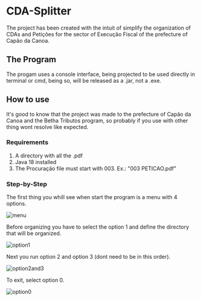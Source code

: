 # CDA-Splitter
The project has been created with the intuit of simplify the organization of CDAs and Petições for the sector of Execução Fiscal of the prefecture of Capão da Canoa.

## The Program
The progam uses a console interface, being projected to be used directly in terminal or cmd, being so, will be released as a .jar, not a .exe.

## How to use
It's good to know that the project was made to the prefecture of Capão da Canoa and the Betha Tributos program, so probably if you use with other thing wont resolve like expected.

### Requirements
1. A directory with all the .pdf
2. Java 18 installed
3. The Procuração file must start with 003. Ex.: "003 PETICAO.pdf"

### Step-by-Step
The first thing you whill see when start the program is a menu with 4 options. 

![menu](https://user-images.githubusercontent.com/104949470/191040626-02759659-90bd-4435-90a2-398e3658ec47.png)

Before organizing you have to select the option 1 and define the directory that will be organized.

![option1](https://user-images.githubusercontent.com/104949470/191041646-bf23583f-e76c-45cf-9325-ca57f030aff1.png)

Next you run option 2 and option 3 (dont need to be in this order).

![option2and3](https://user-images.githubusercontent.com/104949470/191042446-9a23933c-e7a0-44ae-a633-f6573ec3ba09.png)

To exit, select option 0.

![option0](https://user-images.githubusercontent.com/104949470/191043137-40543a7b-b270-4201-bdc0-0592744d41bb.png)
